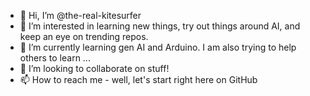 - 👋 Hi, I’m @the-real-kitesurfer
- 👀 I’m interested in learning new things, try out things around AI, and keep an eye on trending repos.
- 🌱 I’m currently learning gen AI and Arduino. I am also trying to help others to learn ...
- 💞️ I’m looking to collaborate on stuff!
- 📫 How to reach me - well, let's start right here on GitHub

<!---
the-real-kitesurfer/the-real-kitesurfer is a ✨ special ✨ repository because its `README.md` (this file) appears on your GitHub profile.
You can click the Preview link to take a look at your changes.
--->
